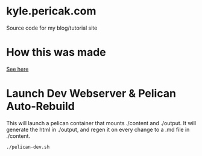 # kyle.pericak.com
Source code for my blog/tutorial site

# How this was made
[See here](https://kyle.pericak.com/pelican-guide)


# Launch Dev Webserver & Pelican Auto-Rebuild
This will launch a pelican container that mounts ./content and ./output. It
will generate the html in ./output, and regen it on every change to a .md file
in ./content.
```bash
./pelican-dev.sh
```
